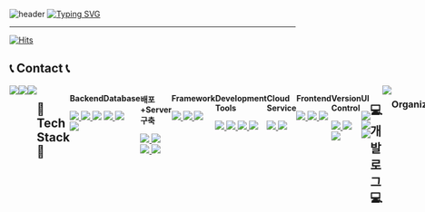 ![header](https://capsule-render.vercel.app/api?type=waving&color=87CEEB&text=&animation=twinkling&height=80)
[![Typing SVG](https://readme-typing-svg.demolab.com?font=Bazzi&weight=600&size=45&duration=3500&pause=3&color=FF6347&center=false&vCenter=false&multiline=true&repeat=true&width=1000&height=100&lines=+Hi+This+is+LeeGunYoung%60s+GitHub!%F0%9F%91%8B)](https://git.io/typing-svg)

-------
[![Hits](https://hits.seeyoufarm.com/api/count/incr/badge.svg?url=https%3A%2F%2Fgithub.com%2FLeegunyoung%2FLeegunyoung&count_bg=%23FFB6F3&title_bg=%23555555&icon=&icon_color=%23E7E7E7&title=GynYoungs`s+Github&edge_flat=false)](https://hits.seeyoufarm.com)
<br>
## 📞 Contact 📞
<div style="display:flex; flex-direction:row;">
    <a href="mailto:hdn1015@naver.com">
        <img src="https://img.shields.io/badge/Gmail-EA4335?style=for-the-badge&logo=Naver&logoColor=white">  </a>
    <a href="https://open.kakao.com/o/sGFzzbsf">
    <img src="https://img.shields.io/badge/KakaoTalk-FFCD00?style=for-the-badge&logoColor=black&logo=KakaoTalk">
    </a>
    <a href="https://www.instagram.com/lee_gun0617/">
    <img src="https://img.shields.io/badge/Instagram-E4405F?style=for-the-badge&logo=Instagram&logoColor=white">
    </a>
<br>
    






## 🔨 Tech Stack 🔨

<div style="display:flex; flex-direction:column; align-items:flex-start;">
    <p><strong>Backend</strong></p>
    <div>
        <a href="URL1">
            <img src="https://img.shields.io/badge/Java-007396?style=for-the-badge&logo=Java&logoColor=white">
        </a>
        <a href="URL2">
            <img src="https://img.shields.io/badge/Spring%20Boot-6DB33F?style=for-the-badge&logo=springboot&logoColor=white">
        </a>
        <a href="URL3">
            <img src="https://camo.githubusercontent.com/94be0a2e5be142925615e5821d97137a930d08fc154962ce43860f1957e6661e/68747470733a2f2f696d672e736869656c64732e696f2f62616467652f507974686f6e2d3337373641423f7374796c653d666f722d7468652d6261646765266c6f676f3d707974686f6e266c6f676f436f6c6f723d7768697465" data-canonical-src="https://img.shields.io/badge/Python-3776AB?style=for-the-badge&amp;logo=python&amp;logoColor=white" style="max-width: 100%;">
        </a>
        <a href="URL4">
            <img src="https://img.shields.io/badge/Django-092E20?style=for-the-badge&logo=django&logoColor=white">
        </a>
    </div>
</div>
<br>
<div style="display:flex; flex-direction:column; align-items:flex-start;">
    <p><strong>Database</strong></p>
    <div>
        <a href="URL5">
            <img src="https://img.shields.io/badge/Oracle-F80000?style=for-the-badge&logo=oracle&logoColor=white">
        </a>
        <a href="URL6">
            <img src="https://img.shields.io/badge/MySQL-4479A1?style=for-the-badge&logo=mysql&logoColor=white">
        </a>
    </div>
</div>
<br>
<div style="display:flex; flex-direction:column; align-items:flex-start;">
    <p><strong>배포+Server 구축</strong></p>
    <div>
        <a href="URL7">
            <img src="https://img.shields.io/badge/Amazon%20EC2-232F3E?style=for-the-badge&logo=amazonaws&logoColor=white">
        </a>
        <a href="URL8">
            <img src="https://img.shields.io/badge/Linux-FCC624?style=for-the-badge&logo=linux&logoColor=black">
        </a>
        <a href="URL9">
            <img src="https://img.shields.io/badge/Apache%20Tomcat-F8DC75?style=for-the-badge&logo=apachetomcat&logoColor=black">
        </a>
        <a href="URL10">
            <img src="https://img.shields.io/badge/Gunicorn-345571?style=for-the-badge&logo=gunicorn&logoColor=white">
        </a>
    </div>
</div>
<br>
<div style="display:flex; flex-direction:column; align-items:flex-start;">
    <p><strong>Framework</strong></p>
    <div>
        <a href="URL11">
            <img src="https://img.shields.io/badge/Spring-6DB33F?style=for-the-badge&logo=spring&logoColor=white">
        </a>
        <a href="URL12">
            <img src="https://img.shields.io/badge/Spring%20Boot-6DB33F?style=for-the-badge&logo=springboot&logoColor=white">
        </a>
        <a href="URL13">
            <img src="https://img.shields.io/badge/Django-092E20?style=for-the-badge&logoColor=white">
        </a>
    </div>
</div>
<br>
<div>
    <p><strong>Development Tools</strong></p>
    <div>
        <a href="URL14">
            <img src="https://img.shields.io/badge/IntelliJ%20IDEA-000000?style=for-the-badge&logo=intellij-idea&logoColor=white">
        </a>
        <a href="URL15">
            <img src="https://img.shields.io/badge/Eclipse-2C2255?style=for-the-badge&logo=eclipse&logoColor=white">
        </a>
        <a href="URL16">
            <img src="https://img.shields.io/badge/VSCode-007ACC?style=for-the-badge&logo=visualstudiocode&logoColor=white">
        </a>
        <a href="URL30">
            <img src="https://img.shields.io/badge/Visual%20Studio-5C2D91?style=for-the-badge&logo=visualstudio&logoColor=white">
        </a>
    </div>
</div>
<br>
<div>
    <p><strong>Cloud Service</strong></p>
    <div>
        <a href="URL17">
            <img src="https://img.shields.io/badge/AWS-232F3E?style=for-the-badge&logo=amazon-aws&logoColor=white">
        </a>
        <a href="URL18">
            <img src="https://img.shields.io/badge/Docker-2496ED?style=for-the-badge&logo=docker&logoColor=white">
        </a>
    </div>
</div>
<br>
<div>
    <p><strong>Frontend</strong></p>
    <div>
        <a href="URL19">
            <img src="https://img.shields.io/badge/HTML5-E34F26?style=flat-square&logo=html5&logoColor=white">
        </a>
        <a href="URL20">
            <img src="https://img.shields.io/badge/CSS3-1572B6?style=flat-square&logo=css3&logoColor=white">
        </a>
        <a href="URL21">
            <img src="https://img.shields.io/badge/JavaScript-F7DF1E?style=flat-square&logo=javascript&logoColor=black">
        </a>
    </div>
</div>
<br>
<div>
    <p><strong>Version Control</strong></p>
    <div>
        <a href="URL22">
            <img src="https://img.shields.io/badge/Git-F05032?style=for-the-badge&logo=git&logoColor=white">
        </a>
        <a href="URL23">
            <img src="https://img.shields.io/badge/GitHub-181717?style=for-the-badge&logo=github&logoColor=white">
        </a>
        <a href="URL24">
            <img src="https://img.shields.io/badge/Bitbucket-0052CC?style=for-the-badge&logo=bitbucket&logoColor=white">
        </a>
    </div>
</div>
<br>
<div>
    <p><strong>UI</strong></p>
    <div>
        <a href="URL25">
            <img src="https://img.shields.io/badge/Figma-F24E1E?style=for-the-badge&logo=figma&logoColor=white">
        </a>
        <a href="URL26">
            <img src="https://img.shields.io/badge/Adobe%20XD-FF61F6?style=for-the-badge&logo=adobe-xd&logoColor=white">
        </a>
        <a href="URL27">
            <img src="https://img.shields.io/badge/Sketch-F7B500?style=for-the-badge&logo=sketch&logoColor=black">
        </a>
    </div>
</div>
<br>
<br>
<br>

## 💻 개발 로그 💻
<div>
    <a href="https://velog.io/@bi-sz">
        <img src="https://img.shields.io/badge/Naver%20Blog-03C75A?style=for-the-badge&logo=naver&logoColor=white">
    </a>
</div>
<br>

<h3 align="center"><b> Organizations </b></h3>
<p align="center">
    <img src="https://img.shields.io/badge/sosratchachaHACKATHON-Organization-brightgreen">
    <img src="https://img.shields.io/badge/VeritasKau-Organization-brightgreen">
    <img src="https://img.shields.io/badge/KoreaHanZoom-Organization-brightgreen">
</p>
##  🌌 상장 관리  🌌
<div>
   <p style="font-size: 14px; margin-top: 10px;">
      <font color=%23E7E7E7>
            현대자동차 주관 해커톤 입선 <br>
            2021 도서관 100% 활용 아이디어 공모전 가작 <br>
            소프트웨어 융합창업 해커톤 1등 <br>
            2023 SO-HOT 공동 해커톤 3등 수상 <br>
            2022 고양혁신창업챌린지 아이디어 공모전 입선 <br>
            2022 고양 혁신창업챌린지 '스타트업 오디션' 3등 수상 <br>
            2022 한국항공대학교 프로그래밍 경진대회 4등 수상 <br>
            2022 Adventure Design 대상 수상 <br>
            2022 교내창업경진대회 최우수상 수상 <br>
            2021 교내창업경진대회 최우수상 수상
      </font>
    </p>
</div>



    
